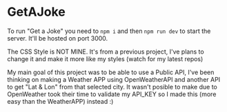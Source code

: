 # GetAJoke
To run "Get a Joke" you need to `npm i` and then `npm run dev` to start the server. It'll be hosted on port 3000.

The CSS Style is NOT MINE. It's from a previous project, I've plans to change it and make it more like my styles (watch for my latest repos)

My main goal of this project was to be able to use a Public API, I've been thinking on making a Weather APP using OpenWeatherAPI and another API to get "Lat & Lon" from that selected city. It wasn't posible to make due to OpenWeather took their time to validate my API_KEY so I made this (more easy than the WeatherAPP) instead :)